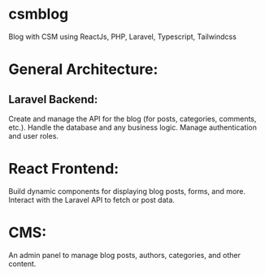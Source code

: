 # csmblog
 Blog with CSM using ReactJs, PHP, Laravel, Typescript, Tailwindcss
 
# General Architecture:

## Laravel Backend:

Create and manage the API for the blog (for posts, categories, comments, etc.).
Handle the database and any business logic.
Manage authentication and user roles.

# React Frontend:

Build dynamic components for displaying blog posts, forms, and more.
Interact with the Laravel API to fetch or post data.

# CMS:

An admin panel to manage blog posts, authors, categories, and other content.
